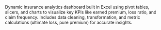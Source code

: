 Dynamic insurance analytics dashboard built in Excel using pivot tables, slicers, and charts to visualize key KPIs like earned premium, loss ratio, and claim frequency. 
Includes data cleaning, transformation, and metric calculations (ultimate loss, pure premium) for accurate insights.
